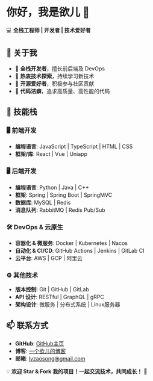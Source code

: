 # 你好，我是欲儿 👋  

💻 **全栈工程师 | 开发者 | 技术爱好者**  

## 🚀 关于我  
- 🔹 **全栈开发者**，擅长前后端及 DevOps  
- 🔹 **热衷技术探索**，持续学习新技术  
- 🔹 **开源爱好者**，积极参与社区贡献  
- 🔹 **代码洁癖**，追求高质量、高性能的代码  

## 🔧 技能栈  
### 🖥️ **前端开发**  
- **编程语言**: JavaScript | TypeScript | HTML | CSS  
- **框架/库**: React | Vue | Uniapp

### 🖥️ **后端开发**  
- **编程语言**: Python | Java | C++  
- **框架**: Spring | Spring Boot |  SpringMVC
- **数据库**: MySQL | Redis  
- **消息队列**: RabbitMQ | Redis Pub/Sub  

### 🛠️ **DevOps & 云原生**  
- **容器化 & 微服务**: Docker | Kubernetes | Nacos  
- **自动化 & CI/CD**: GitHub Actions | Jenkins | GitLab CI  
- **云平台**: AWS | GCP | 阿里云  

### ⚙️ **其他技术**  
- **版本控制**: Git | GitHub | GitLab  
- **API 设计**: RESTful | GraphQL | gRPC  
- **架构设计**: 微服务 | 分布式系统 | Linux服务器  

## 📫 联系方式  
- **GitHub**: [GitHub主页](https://github.com/Anyuersuper/Anyuer)  
- **博客**: [一个欲儿的博客](http://www.anyuer.club)  
- **邮箱**: lvzaosong@gmail.com  

💡 **欢迎 Star & Fork 我的项目！一起交流技术，共同成长！** 🚀
